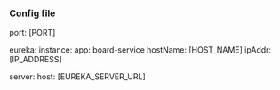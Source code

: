 ### Config file

port: [PORT]

eureka: 
  instance:
    app: board-service
    hostName: [HOST_NAME]
    ipAddr: [IP_ADDRESS]

  server:
    host: [EUREKA_SERVER_URL]
